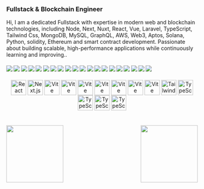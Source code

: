 
### Fullstack & Blockchain Engineer

Hi, I am a dedicated Fullstack with expertise in modern web and blockchain technologies, including Node, Next, Nuxt, React, Vue, Laravel, TypeScript, Tailwind Css, MongoDB, MySQL, GraphQL, AWS, Web3, Aptos, Solana, Python, solidity, Ethereum and smart contract development. Passionate about building scalable, high-performance applications while continuously learning and improving..   

####    ![](https://img.shields.io/badge/Angular-blue) ![](https://img.shields.io/badge/Nest-blue) ![](https://img.shields.io/badge/Vue-blue) ![](https://img.shields.io/badge/Nuxt-blue) ![](https://img.shields.io/badge/React-blue)  ![](https://img.shields.io/badge/Next-blue) ![](https://img.shields.io/badge/Node-blue) ![](https://img.shields.io/badge/Database-blue) ![](https://img.shields.io/badge/Tailwind-blue) ![](https://img.shields.io/badge/TypeScript-blue) ![](https://img.shields.io/badge/Laravel-blue) ![](https://img.shields.io/badge/AWS-blue) ![](https://img.shields.io/badge/Web3-blue) ![](https://img.shields.io/badge/Blockchain-blue) ![](https://img.shields.io/badge/Ethereum-blue) ![](https://img.shields.io/badge/Solidity-blue)  ![](https://img.shields.io/badge/Aptos-blue) ![](https://img.shields.io/badge/Solana-blue) ![](https://img.shields.io/badge/Web3-blue) ![](https://img.shields.io/badge/Smart%Contract-blue)

<div align="center">
  <img align="top" alt="React" width="40px" src="https://skillicons.dev/icons?i=react" />
  <img align="top" alt="Next.js" width="40px" src="https://skillicons.dev/icons?i=nextjs" />
  <img align="top" alt="Vite" width="40px" src="https://skillicons.dev/icons?i=vite" />
  <img align="top" alt="Vite" width="40px" src="https://skillicons.dev/icons?i=angular" />
  <img align="top" alt="Vite" width="40px" src="https://skillicons.dev/icons?i=nest" />
  <img align="top" alt="Vite" width="40px" src="https://skillicons.dev/icons?i=vue" />
  <img align="top" alt="Vite" width="40px" src="https://skillicons.dev/icons?i=AWS" />
  <img align="top" alt="Vite" width="40px" src="https://skillicons.dev/icons?i=Web3" />
  <img align="top" alt="Vite" width="40px" src="https://skillicons.dev/icons?i=laravel" />
  <img align="top" alt="Tailwind" width="40px" src="https://skillicons.dev/icons?i=tailwind" />
  <img align="top" alt="TypeScript" width="40px" src="https://skillicons.dev/icons?i=typescript" />
  <img align="top" alt="TypeScript" width="40px" src="https://skillicons.dev/icons?i=nodejs" />
  <img align="top" alt="TypeScript" width="40px" src="https://skillicons.dev/icons?i=express" />
  <img align="top" alt="TypeScript" width="40px" src="https://skillicons.dev/icons?i=mongo" />
</div>

<h1 align="center"></h1>
<img align="left" height="150px" src="https://github-readme-stats.vercel.app/api?username=frory&show_icons=true&count_private=true&theme=algolia"/>
<img align="right" height="150px" src="https://github-readme-stats.vercel.app/api/top-langs/?username=frory&layout=compact&theme=algolia&count_private=true" /> 
<img height="150px" />
<br/>  

